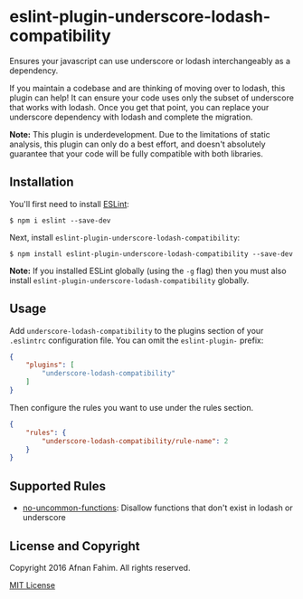 # eslint-plugin-underscore-lodash-compatibility

Ensures your javascript can use underscore or lodash interchangeably as a dependency.

If you maintain a codebase and are thinking of moving over to lodash, this plugin can help! It can ensure your code uses only the subset of underscore that works with lodash. Once you get that point, you can replace your underscore dependency with lodash and complete the migration.

**Note:** This plugin is underdevelopment. Due to the limitations of static analysis, this plugin can only do a best effort, and doesn't absolutely guarantee that your code will be fully compatible with both libraries.

## Installation

You'll first need to install [ESLint](http://eslint.org):

```
$ npm i eslint --save-dev
```

Next, install `eslint-plugin-underscore-lodash-compatibility`:

```
$ npm install eslint-plugin-underscore-lodash-compatibility --save-dev
```

**Note:** If you installed ESLint globally (using the `-g` flag) then you must also install `eslint-plugin-underscore-lodash-compatibility` globally.

## Usage

Add `underscore-lodash-compatibility` to the plugins section of your `.eslintrc` configuration file. You can omit the `eslint-plugin-` prefix:

```json
{
    "plugins": [
        "underscore-lodash-compatibility"
    ]
}
```


Then configure the rules you want to use under the rules section.

```json
{
    "rules": {
        "underscore-lodash-compatibility/rule-name": 2
    }
}
```

## Supported Rules

* [no-uncommon-functions](docs/rules/no-uncommon-functions.md): Disallow functions that don't exist in lodash or underscore


## License and Copyright

Copyright 2016 Afnan Fahim. All rights reserved.

[MIT License](http://en.wikipedia.org/wiki/MIT_License)
